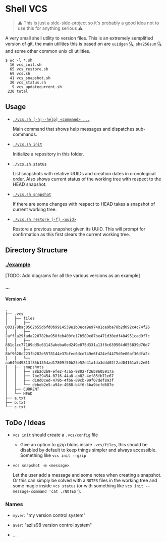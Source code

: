 
# Shell VCS

> :warning: This is just a side-side-project so it's probably a good idea not to use this for anything serious :warning: 

A very small shell utility to version files. This is an extremely semplified version of git, the main utilities this is based on are `uuidgen` [:mag:](./vcs_snapshot.sh#L8), `sha256sum` [:mag:](./vcs_snapshot.sh#L13) and some other common unix cli utilities.

```
$ wc -l *.sh
  16 vcs_init.sh
  65 vcs_restore.sh
  69 vcs.sh
  41 vcs_snapshot.sh
  30 vcs_status.sh
   9 vcs_updatecurrent.sh
 230 total
```

## Usage

- [`./vcs.sh [-h|--help] <command> ...`](./vcs.sh)

    Main command that shows help messages and dispatches sub-commands.

- [`./vcs.sh init`](./vcs_init.sh)
  
    Initialize a repository in this folder.

- [`./vcs.sh status`](./vcs_status.sh)
  
    List snapshots with relative UUIDs and creation dates in cronological order. Also shows current status of the working tree with respect to the HEAD snapshot.

- [`./vcs.sh snapshot`](./vcs_snapshot.sh)
  
    If there are some changes with respect to HEAD takes a snapshot of current working tree.

- [`./vcs.sh restore [-f] <uuid>`](./vcs_restore.sh)
  
    Restore a previous snapshot given its UUID. This will prompt for confirmation as this first clears the current working tree.

## Directory Structure

### [./example](./example)

[TODO: Add diagrams for all the various versions as an example]

#### ...

#### Version 4

```
.
├── .vcs
│   ├── files
│   │   ├── 003178bac0562b55d6fd0b9914539e1b0eca9e97481ce9ba78b2d092c4c74f26
│   │   ├── 2aff1a29fada220782ba958feb400fe17b589e87be471d30edf404951cad9f7c
│   │   ├── 881c1cc77109dd5c63143abeba0ed249e875d331a13f8c639504d055839d76d7
│   │   ├── 8bf9628c223fb282e5578144e37bfec6dce749e6f424ef4475d0e00af36dfa2c
│   │   └── aa649449813f85b1354ad17809f50b23e52e41a1da3ddd02f2ad04161a5c2e01
│   ├── snapshots
│   │   ├── 28b2d2b9-efe2-43a5-9802-f26b9605917a
│   │   ├── 7be29454-0716-44a8-ab82-4ef85fb71e67
│   │   ├── d10d0ced-479b-4fb6-89cb-99f07def893f
│   │   └── debeb2e5-a94e-4088-b4f6-5ba9bcfd687e
│   ├── CURRENT
│   └── HEAD
├── a.txt
├── b.txt
└── c.txt
```

## ToDo / Ideas

- `vcs init` should create a `.vcs/config` file

    - Give an option to gzip blobs inside `.vcs/files`, this should be disabled by default to keep things simpler and always accessible. Something like `vcs init --gzip`

- `vcs snapshot -m <message>`

    Let the user add a message and some notes when creating a snapshot. Or this can simply be solved with a `NOTES` files in the working tree and some magic inside `vcs status` (or with something like `vcs init --message-command 'cat ./NOTES'`).

### Names

- `myver`: "my version control system"

- `aver`: "aziis98 version control system"

- ...



